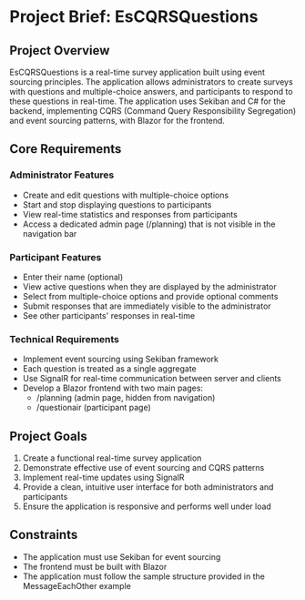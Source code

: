 # Project Brief: EsCQRSQuestions

## Project Overview
EsCQRSQuestions is a real-time survey application built using event sourcing principles. The application allows administrators to create surveys with questions and multiple-choice answers, and participants to respond to these questions in real-time. The application uses Sekiban and C# for the backend, implementing CQRS (Command Query Responsibility Segregation) and event sourcing patterns, with Blazor for the frontend.

## Core Requirements

### Administrator Features
- Create and edit questions with multiple-choice options
- Start and stop displaying questions to participants
- View real-time statistics and responses from participants
- Access a dedicated admin page (/planning) that is not visible in the navigation bar

### Participant Features
- Enter their name (optional)
- View active questions when they are displayed by the administrator
- Select from multiple-choice options and provide optional comments
- Submit responses that are immediately visible to the administrator
- See other participants' responses in real-time

### Technical Requirements
- Implement event sourcing using Sekiban framework
- Each question is treated as a single aggregate
- Use SignalR for real-time communication between server and clients
- Develop a Blazor frontend with two main pages:
  - /planning (admin page, hidden from navigation)
  - /questionair (participant page)

## Project Goals
1. Create a functional real-time survey application
2. Demonstrate effective use of event sourcing and CQRS patterns
3. Implement real-time updates using SignalR
4. Provide a clean, intuitive user interface for both administrators and participants
5. Ensure the application is responsive and performs well under load

## Constraints
- The application must use Sekiban for event sourcing
- The frontend must be built with Blazor
- The application must follow the sample structure provided in the MessageEachOther example
